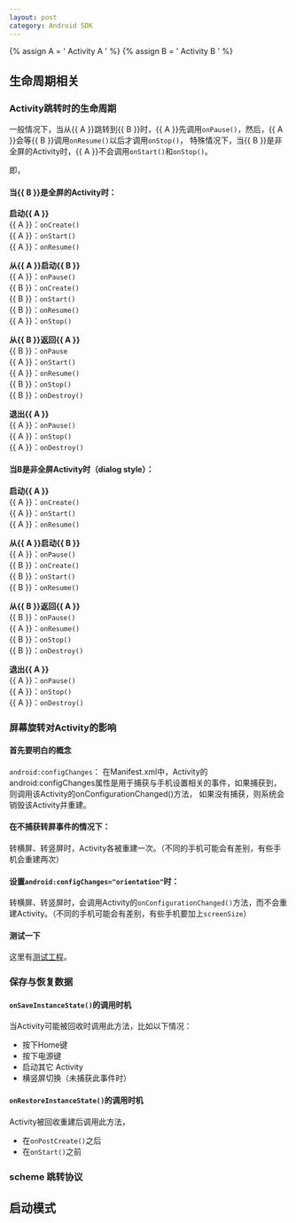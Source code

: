 ```yaml
---
layout: post
category: Android SDK
---
```


{% assign A = '<span class="text-green"> Activity A </span>' %}
{% assign B = '<span class="text-blue"> Activity B </span>' %}

  
## 生命周期相关
### Activity跳转时的生命周期
一般情况下，当从{{ A }}跳转到{{ B }}时，{{ A }}先调用`onPause()`，然后，{{ A }}会等{{ B }}调用`onResume()`以后才调用`onStop()`，
特殊情况下，当{{ B }}是非全屏的Activity时，{{ A }}不会调用`onStart()`和`onStop()`。

即，

#### 当{{ B }}是全屏的Activity时：
**启动{{ A }}**<br/>
{{ A }}：`onCreate()`<br/>
{{ A }}：`onStart()`<br/>
{{ A }}：`onResume()`

**从{{ A }}启动{{ B }}**<br/>
{{ A }}：`onPause()`<br/>
{{ B }}：`onCreate()`<br/>
{{ B }}：`onStart()`<br/>
{{ B }}：`onResume()`<br/>
{{ A }}：`onStop()`

**从{{ B }}返回{{ A }}**<br/>
{{ B }}：`onPause`<br/>
{{ A }}：`onStart()`<br/>
{{ A }}：`onResume()`<br/>
{{ B }}：`onStop()`<br/>
{{ B }}：`onDestroy()`

**退出{{ A }}**<br/>
{{ A }}：`onPause()`<br/>
{{ A }}：`onStop()`<br/>
{{ A }}：`onDestroy()`


#### 当B是非全屏Activity时（dialog style）：
**启动{{ A }}**<br/>
{{ A }}：`onCreate()`<br/>
{{ A }}：`onStart()`<br/>
{{ A }}：`onResume()`

**从{{ A }}启动{{ B }}**<br/>
{{ A }}：`onPause()`<br/>
{{ B }}：`onCreate()`<br/>
{{ B }}：`onStart()`<br/>
{{ B }}：`onResume()`<br/>

**从{{ B }}返回{{ A }}**<br/>
{{ B }}：`onPause()`<br/>
{{ A }}：`onResume()`<br/>
{{ B }}：`onStop()`<br/>
{{ B }}：`onDestroy()`

**退出{{ A }}**<br/>
{{ A }}：`onPause()`<br/>
{{ A }}：`onStop()`<br/>
{{ A }}：`onDestroy()`



### 屏幕旋转对Activity的影响
#### 首先要明白的概念
`android:configChanges`：
在Manifest.xml中，Activity的android:configChanges属性是用于捕获与手机设置相关的事件，如果捕获到， 则调用该Activity的onConfigurationChanged()方法，
如果没有捕获，则系统会销毁该Activity并重建。

#### 在不捕获转屏事件的情况下：
转横屏、转竖屏时，Activity各被重建一次。（不同的手机可能会有差别，有些手机会重建两次）

#### 设置`android:configChanges="orientation"`时：
转横屏、转竖屏时，会调用Activity的`onConfigurationChanged()`方法，而不会重建Activity。（不同的手机可能会有差别，有些手机要加上`screenSize`）

#### 测试一下
这里有[测试工程](https://github.com/yuluyao/ExOrientation)。


### 保存与恢复数据

#### `onSaveInstanceState()`的调用时机
当Activity可能被回收时调用此方法，比如以下情况：
- 按下Home键
- 按下电源键
- 启动其它 Activity
- 横竖屏切换（未捕获此事件时）

#### `onRestoreInstanceState()`的调用时机
Activity被回收重建后调用此方法，
- 在`onPostCreate()`之后
- 在`onStart()`之前

### scheme 跳转协议



## 启动模式







